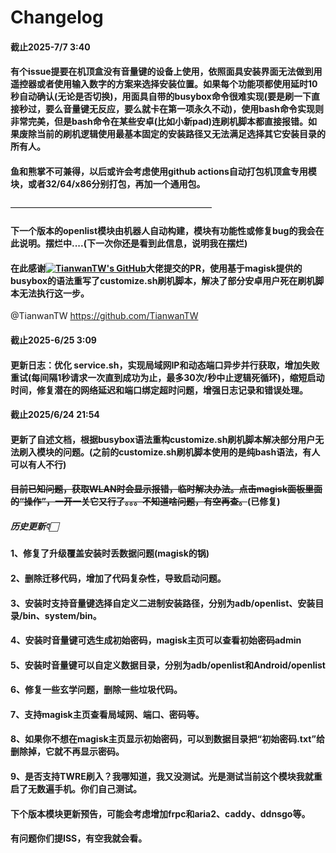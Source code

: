 # Changelog

#### 截止2025-7/7 3:40
#### 有个issue提要在机顶盒没有音量键的设备上使用，依照面具安装界面无法做到用遥控器或者使用输入数字的方案来选择安装位置。如果每个功能项都使用延时10秒自动确认(无论是否切换)，用面具自带的busybox命令很难实现(要是刷一下直接秒过，要么音量键无反应，要么就卡在第一项永久不动)，使用bash命令实现则非常完美，但是bash命令在某些安卓(比如小新pad)连刷机脚本都直接报错。如果废除当前的刷机逻辑使用最基本固定的安装路径又无法满足选择其它安装目录的所有人。

#### 鱼和熊掌不可兼得，以后或许会考虑使用github actions自动打包机顶盒专用模块，或者32/64/x86分别打包，再加一个通用包。


———————————————————————

#### 下一个版本的openlist模块由机器人自动构建，模块有功能性或修复bug的我会在此说明。摆烂中....(下一次你还是看到此信息，说明我在摆烂)

#### 在此感谢[![TianwanTW's GitHub](https://img.shields.io/badge/GitHub-TianwanTW-blue?logo=github)](https://github.com/TianwanTW)大佬提交的PR，使用基于magisk提供的busybox的语法重写了customize.sh刷机脚本，解决了部分安卓用户死在刷机脚本无法执行这一步。

@TianwanTW https://github.com/TianwanTW


#### 截止2025-6/25 3:09
#### 更新日志：优化 service.sh，实现局域网IP和动态端口异步并行获取，增加失败重试(每间隔1秒请求一次直到成功为止，最多30次/秒中止逻辑死循环)，缩短启动时间，修复潜在的网络延迟和端口绑定超时问题，增强日志记录和错误处理。




#### 截止2025/6/24 21:54
#### 更新了自述文档，根据busybox语法重构customize.sh刷机脚本解决部分用户无法刷入模块的问题。(之前的customize.sh刷机脚本使用的是纯bash语法，有人可以有人不行)
#### ~~目前已知问题，获取WLAN时会显示报错，临时解决办法。点击magisk面板里面的“操作”，一开一关它又行了。。。不知道啥问题，有空再查。~~(已修复)


##### 历史更新👇🏻

#### 1、修复了升级覆盖安装时丢数据问题(magisk的锅)
#### 2、删除迁移代码，增加了代码复杂性，导致启动问题。
#### 3、安装时支持音量键选择自定义二进制安装路径，分别为adb/openlist、安装目录/bin、system/bin。
#### 4、安装时音量键可选生成初始密码，magisk主页可以查看初始密码admin
#### 5、安装时音量键可以自定义数据目录，分别为adb/openlist和Android/openlist
#### 6、修复一些玄学问题，删除一些垃圾代码。
#### 7、支持magisk主页查看局域网、端口、密码等。
#### 8、如果你不想在magisk主页显示初始密码，可以到数据目录把“初始密码.txt”给删除掉，它就不再显示密码。
#### 9、是否支持TWRE刷入？我哪知道，我又没测试。光是测试当前这个模块我就重启了无数遍手机。你们自己测试。
#### 下个版本模块更新预告，可能会考虑增加frpc和aria2、caddy、ddnsgo等。
#### 有问题你们提ISS，有空我就会看。